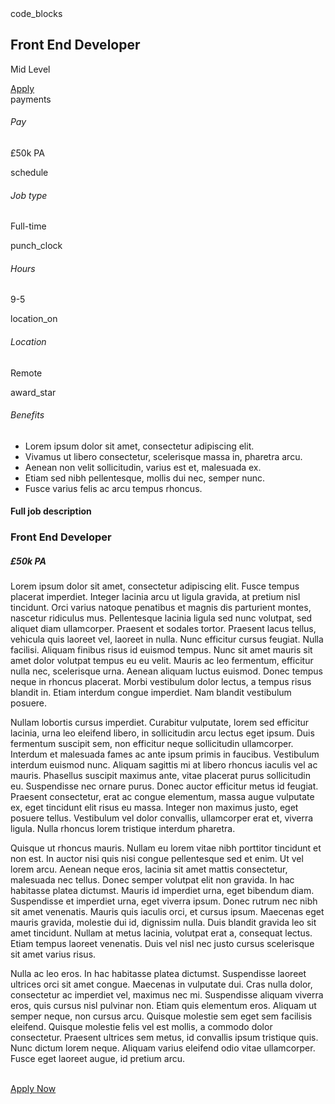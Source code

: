 <div class="job-title">
    <span class="material-symbols-outlined">code_blocks</span>
    <h2>Front End Developer</h2>
    <p>Mid Level</p>
    <a href="" class="button" alt="Apply">Apply</a>
</div>
<div class="hr"></div>
<div class="job-specs">
    <div class="job-spec">
        <div class="material-symbols-outlined">payments</div>
        <div class="job-spec-cont">
            <h6>
                Pay
            </h6>
            <p>
                £50k PA
            </p>
        </div>
    </div>
    <div class="job-spec">
        <div class="material-symbols-outlined">schedule</div>
        <div class="job-spec-cont">
            <h6>
                Job type
            </h6>
            <p>
                Full-time
            </p>
        </div>
    </div>
    <div class="job-spec">
        <div class="material-symbols-outlined">punch_clock</div>
        <div class="job-spec-cont">
            <h6>
                Hours
            </h6>
            <p>
                9-5
            </p>
        </div>
    </div>
    <div class="job-spec">
        <div class="material-symbols-outlined">location_on</div>
        <div class="job-spec-cont">
            <h6>
                Location
            </h6>
            <p>
                Remote
            </p>
        </div>
    </div>
</div>
    <div class="job-spec job-bens">
        <div class="material-symbols-outlined">award_star</div>
        <div class="job-spec-cont">
            <h6>
                Benefits
            </h6>
            <ul>
                <li>Lorem ipsum dolor sit amet, consectetur adipiscing elit.</li>
                <li>Vivamus ut libero consectetur, scelerisque massa in, pharetra arcu.</li>
                <li>Aenean non velit sollicitudin, varius est et, malesuada ex.</li>
                <li>Etiam sed nibh pellentesque, mollis dui nec, semper nunc.</li>
                <li>Fusce varius felis ac arcu tempus rhoncus.</li>
            </ul>
        </div>
    </div>
<div class="hr"></div>
<div class="job-desc">
    <h4>Full job description</h4>
    <h3>Front End Developer</h3>
    <h5>£50k PA</h5>
    <p>
        Lorem ipsum dolor sit amet, consectetur adipiscing elit. Fusce tempus placerat imperdiet. Integer lacinia arcu ut ligula gravida, at pretium nisl tincidunt. Orci varius natoque penatibus et magnis dis parturient montes, nascetur ridiculus mus. Pellentesque lacinia ligula sed nunc volutpat, sed aliquet diam ullamcorper. Praesent et sodales tortor. Praesent lacus tellus, vehicula quis laoreet vel, laoreet in nulla. Nunc efficitur cursus feugiat. Nulla facilisi. Aliquam finibus risus id euismod tempus. Nunc sit amet mauris sit amet dolor volutpat tempus eu eu velit. Mauris ac leo fermentum, efficitur nulla nec, scelerisque urna. Aenean aliquam luctus euismod. Donec tempus neque in rhoncus placerat. Morbi vestibulum dolor lectus, a tempus risus blandit in. Etiam interdum congue imperdiet. Nam blandit vestibulum posuere.
    </p><p>
        Nullam lobortis cursus imperdiet. Curabitur vulputate, lorem sed efficitur lacinia, urna leo eleifend libero, in sollicitudin arcu lectus eget ipsum. Duis fermentum suscipit sem, non efficitur neque sollicitudin ullamcorper. Interdum et malesuada fames ac ante ipsum primis in faucibus. Vestibulum interdum euismod nunc. Aliquam sagittis mi at libero rhoncus iaculis vel ac mauris. Phasellus suscipit maximus ante, vitae placerat purus sollicitudin eu. Suspendisse nec ornare purus. Donec auctor efficitur metus id feugiat. Praesent consectetur, erat ac congue elementum, massa augue vulputate ex, eget tincidunt elit risus eu massa. Integer non maximus justo, eget posuere tellus. Vestibulum vel dolor convallis, ullamcorper erat et, viverra ligula. Nulla rhoncus lorem tristique interdum pharetra.
    </p><p>
        Quisque ut rhoncus mauris. Nullam eu lorem vitae nibh porttitor tincidunt et non est. In auctor nisi quis nisi congue pellentesque sed et enim. Ut vel lorem arcu. Aenean neque eros, lacinia sit amet mattis consectetur, malesuada nec tellus. Donec semper volutpat elit non gravida. In hac habitasse platea dictumst. Mauris id imperdiet urna, eget bibendum diam. Suspendisse et imperdiet urna, eget viverra ipsum. Donec rutrum nec nibh sit amet venenatis. Mauris quis iaculis orci, et cursus ipsum. Maecenas eget mauris gravida, molestie dui id, dignissim nulla. Duis blandit gravida leo sit amet tincidunt. Nullam at metus lacinia, volutpat erat a, consequat lectus. Etiam tempus laoreet venenatis. Duis vel nisl nec justo cursus scelerisque sit amet varius risus.
    </p><p>
        Nulla ac leo eros. In hac habitasse platea dictumst. Suspendisse laoreet ultrices orci sit amet congue. Maecenas in vulputate dui. Cras nulla dolor, consectetur ac imperdiet vel, maximus nec mi. Suspendisse aliquam viverra eros, quis cursus nisl pulvinar non. Etiam quis elementum eros. Aliquam ut semper neque, non cursus arcu. Quisque molestie sem eget sem facilisis eleifend. Quisque molestie felis vel est mollis, a commodo dolor consectetur. Praesent ultrices sem metus, id convallis ipsum tristique quis. Nunc dictum lorem neque. Aliquam varius eleifend odio vitae ullamcorper. Fusce eget laoreet augue, id pretium arcu.
    </p>
</div>
<br/>
<a href="" class="button" alt="Apply Now">Apply Now</a>